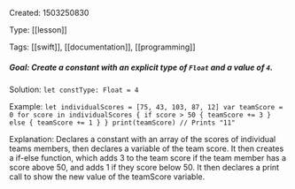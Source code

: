 Created: 1503250830

Type: [[lesson]]

Tags: [[swift]], [[documentation]], [[programming]]

##### Goal: Create a constant with an explicit type of `Float` and a value of `4`.

Solution: `let constType: Float = 4`


Example: ``` let individualScores = [75, 43, 103, 87, 12]
var teamScore = 0
for score in individualScores {
 if score > 50 {
 teamScore += 3
 } else {
 teamScore += 1
 }
}
print(teamScore)
// Prints "11" ```

Explanation: Declares a constant with an array of the scores of individual teams members, then declares a variable of the team score. It then creates a if-else function, which adds 3 to the team score if the team member has a score above 50, and adds 1 if they score below 50. It then declares a print call to show the new value of the teamScore variable. 